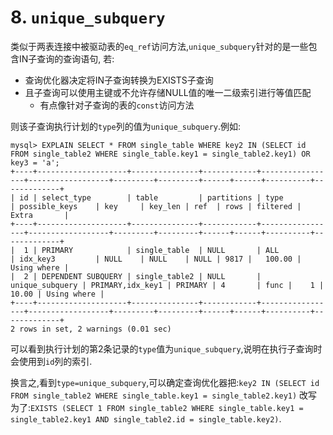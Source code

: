 # 8. `unique_subquery`

类似于两表连接中被驱动表的`eq_ref`访问方法,`unique_subquery`针对的是一些包含IN子查询的查询语句,
若:

- 查询优化器决定将IN子查询转换为EXISTS子查询
- 且子查询可以使用主键或不允许存储NULL值的唯一二级索引进行等值匹配
  - 有点像针对子查询的表的`const`访问方法

则该子查询执行计划的`type`列的值为`unique_subquery`.例如:

```
mysql> EXPLAIN SELECT * FROM single_table WHERE key2 IN (SELECT id FROM single_table2 WHERE single_table.key1 = single_table2.key1) OR key3 = 'a';
+----+--------------------+---------------+------------+-----------------+------------------+---------+---------+------+------+----------+-------------+
| id | select_type        | table         | partitions | type            | possible_keys    | key     | key_len | ref  | rows | filtered | Extra       |
+----+--------------------+---------------+------------+-----------------+------------------+---------+---------+------+------+----------+-------------+
|  1 | PRIMARY            | single_table  | NULL       | ALL             | idx_key3         | NULL    | NULL    | NULL | 9817 |   100.00 | Using where |
|  2 | DEPENDENT SUBQUERY | single_table2 | NULL       | unique_subquery | PRIMARY,idx_key1 | PRIMARY | 4       | func |    1 |    10.00 | Using where |
+----+--------------------+---------------+------------+-----------------+------------------+---------+---------+------+------+----------+-------------+
2 rows in set, 2 warnings (0.01 sec)
```

可以看到执行计划的第2条记录的`type`值为`unique_subquery`,说明在执行子查询时会使用到`id`列的索引.

换言之,看到`type=unique_subquery`,可以确定查询优化器把:`key2 IN (SELECT id FROM single_table2 WHERE single_table.key1 = single_table2.key1)`
改写为了:`EXISTS (SELECT 1 FROM single_table2 WHERE single_table.key1 = single_table2.key1 AND single_table2.id = single_table.key2)`.
